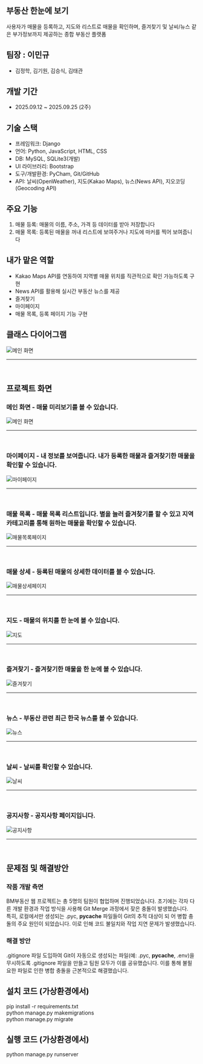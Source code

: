 ## 부동산 한눈에 보기
사용자가 매물을 등록하고, 지도와 리스트로 매물을 확인하며, 즐겨찾기 및 날씨/뉴스 같은 부가정보까지 제공하는 종합 부동산 플랫폼

## 팀장 : 이민규
- 김정학, 김기원, 김승식, 김태관

## 개발 기간
- 2025.09.12 ~ 2025.09.25 (2주)

## 기술 스택
- 프레임워크: Django
- 언어: Python, JavaScript, HTML, CSS
- DB: MySQL, SQLite3(개발)
- UI 라이브러리: Bootstrap
- 도구/개발환경: PyCham, Git/GitHub
- API: 날씨(OpenWeather), 지도(Kakao Maps), 뉴스(News API), 지오코딩(Geocoding API)

## 주요 기능
1. 매물 등록: 매물의 이름, 주소, 가격 등 데이터를 받아 저장합니다
2. 매물 목록: 등록된 매물을 꺼내 리스트에 보여주거나 지도에 마커를 찍어 보여줍니다

## 내가 맡은 역할
- Kakao Maps API를 연동하여 지역별 매물 위치를 직관적으로 확인 가능하도록 구현
- News API를 활용해 실시간 부동산 뉴스를 제공
- 즐겨찾기
- 마이페이지
- 매물 목록, 등록 페이지 기능 구현

## 클래스 다이어그램
![메인 화면](./screenshots/다이어그램.png)<br><hr><br>

## 프로젝트 화면
### 메인 화면 - 매물 미리보기를 볼 수 있습니다.
![메인 화면](./screenshots/메인.png)<br><hr><br>
### 마이페이지 - 내 정보를 보여줍니다. 내가 등록한 매물과 즐겨찾기한 매물을 확인할 수 있습니다.
![마이페이지](./screenshots/마이페이지.png)<br><hr><br>
### 매물 목록 - 매물 목록 리스트입니다. 별을 눌러 즐겨찾기를 할 수 있고 지역 카테고리를 통해 원하는 매물을 확인할 수 있습니다.
![매물목록페이지](./screenshots/매물목록페이지.png)<br><hr><br>
### 매물 상세 - 등록된 매물의 상세한 데이터를 볼 수 있습니다.
![매물상세페이지](./screenshots/매물상세페이지.png)<br><hr><br>
### 지도 - 매물의 위치를 한 눈에 볼 수 있습니다.
![지도](./screenshots/지도.png)<br><hr><br>
### 즐겨찾기 - 즐겨찾기한 매물을 한 눈에 볼 수 있습니다.
![즐겨찾기](./screenshots/즐겨찾기.png)<br><hr><br>
### 뉴스 - 부동산 관련 최근 한국 뉴스를 볼 수 있습니다.
![뉴스](./screenshots/뉴스.png)<br><hr><br>
### 날씨 - 날씨를 확인할 수 있습니다.
![날씨](./screenshots/날씨.png)<br><hr><br>
### 공지사항 - 공지사항 페이지입니다.
![공지사항](./screenshots/공지사항.png)<br><hr><br>

## 문제점 및 해결방안
### 작품 개발 측면
BM부동산 웹 프로젝트는 총 5명의 팀원이 협업하며 진행되었습니다.
초기에는 각자 다른 개발 환경과 작업 방식을 사용해 Git Merge 과정에서 잦은 
충돌이 발생했습니다.  
특히, 로컬에서만 생성되는 .pyc, __pycache__ 파일들이 Git의 추적 대상이 되
어 병합 충돌의 주요 원인이 되었습니다. 이로 인해 코드 불일치와 작업 지연 
문제가 발생했습니다.
     
### 해결 방안
.gitignore 파일 도입하여 Git이 자동으로 생성되는 
파일(예: .pyc, __pycache__, .env)을 무시하도록 .gitignore 파일을 만들고
팀원 모두가 이를 공유했습니다. 
이를 통해 불필요한 파일로 인한 병합 충돌을 근본적으로 해결했습니다.

## 설치 코드 (가상환경에서)
pip install -r requirements.txt  
python manage.py makemigrations  
python manage.py migrate  
## 실행 코드 (가상환경에서)
python manage.py runserver
